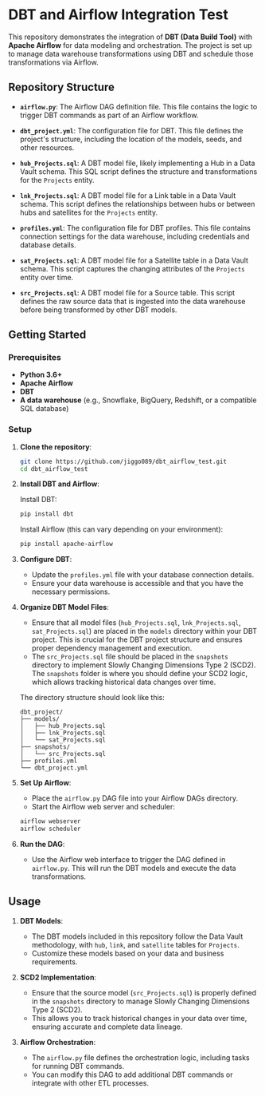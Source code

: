 # DBT and Airflow Integration Test

This repository demonstrates the integration of **DBT (Data Build Tool)** with **Apache Airflow** for data modeling and orchestration. The project is set up to manage data warehouse transformations using DBT and schedule those transformations via Airflow.

## Repository Structure

- **`airflow.py`**: The Airflow DAG definition file. This file contains the logic to trigger DBT commands as part of an Airflow workflow.

- **`dbt_project.yml`**: The configuration file for DBT. This file defines the project's structure, including the location of the models, seeds, and other resources.

- **`hub_Projects.sql`**: A DBT model file, likely implementing a Hub in a Data Vault schema. This SQL script defines the structure and transformations for the `Projects` entity.

- **`lnk_Projects.sql`**: A DBT model file for a Link table in a Data Vault schema. This script defines the relationships between hubs or between hubs and satellites for the `Projects` entity.

- **`profiles.yml`**: The configuration file for DBT profiles. This file contains connection settings for the data warehouse, including credentials and database details.

- **`sat_Projects.sql`**: A DBT model file for a Satellite table in a Data Vault schema. This script captures the changing attributes of the `Projects` entity over time.

- **`src_Projects.sql`**: A DBT model file for a Source table. This script defines the raw source data that is ingested into the data warehouse before being transformed by other DBT models.

## Getting Started

### Prerequisites

- **Python 3.6+**
- **Apache Airflow**
- **DBT**
- **A data warehouse** (e.g., Snowflake, BigQuery, Redshift, or a compatible SQL database)

### Setup

1. **Clone the repository**:

    ```sh
    git clone https://github.com/jiggo089/dbt_airflow_test.git
    cd dbt_airflow_test
    ```

2. **Install DBT and Airflow**:

    Install DBT:

    ```sh
    pip install dbt
    ```

    Install Airflow (this can vary depending on your environment):

    ```sh
    pip install apache-airflow
    ```

3. **Configure DBT**:

    - Update the `profiles.yml` file with your database connection details.
    - Ensure your data warehouse is accessible and that you have the necessary permissions.

4. **Organize DBT Model Files**:

    - Ensure that all model files (`hub_Projects.sql`, `lnk_Projects.sql`, `sat_Projects.sql`) are placed in the `models` directory within your DBT project. This is crucial for the DBT project structure and ensures proper dependency management and execution.
    - The `src_Projects.sql` file should be placed in the `snapshots` directory to implement Slowly Changing Dimensions Type 2 (SCD2). The `snapshots` folder is where you should define your SCD2 logic, which allows tracking historical data changes over time.

    The directory structure should look like this:

    ```plaintext
    dbt_project/
    ├── models/
    │   ├── hub_Projects.sql
    │   ├── lnk_Projects.sql
    │   └── sat_Projects.sql
    ├── snapshots/
    │   └── src_Projects.sql
    ├── profiles.yml
    └── dbt_project.yml
    ```

5. **Set Up Airflow**:

    - Place the `airflow.py` DAG file into your Airflow DAGs directory.
    - Start the Airflow web server and scheduler:

    ```sh
    airflow webserver
    airflow scheduler
    ```

6. **Run the DAG**:

    - Use the Airflow web interface to trigger the DAG defined in `airflow.py`. This will run the DBT models and execute the data transformations.


## Usage

1. **DBT Models**:

    - The DBT models included in this repository follow the Data Vault methodology, with `hub`, `link`, and `satellite` tables for `Projects`.
    - Customize these models based on your data and business requirements.

2. **SCD2 Implementation**:

    - Ensure that the source model (`src_Projects.sql`) is properly defined in the `snapshots` directory to manage Slowly Changing Dimensions Type 2 (SCD2).
    - This allows you to track historical changes in your data over time, ensuring accurate and complete data lineage.

3. **Airflow Orchestration**:

    - The `airflow.py` file defines the orchestration logic, including tasks for running DBT commands.
    - You can modify this DAG to add additional DBT commands or integrate with other ETL processes.

